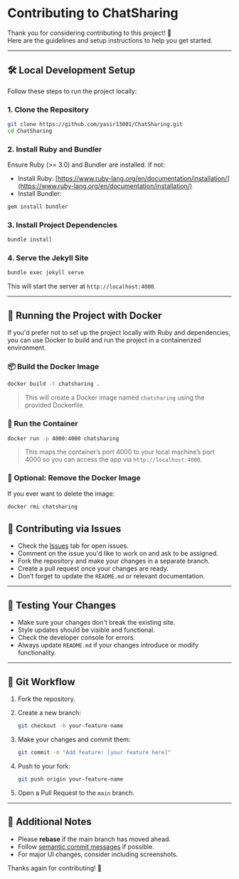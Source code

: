 
# Contributing to ChatSharing

Thank you for considering contributing to this project! 🎉  
Here are the guidelines and setup instructions to help you get started.

---

## 🛠 Local Development Setup

Follow these steps to run the project locally:

### 1. Clone the Repository

```bash
git clone https://github.com/yasir13001/ChatSharing.git
cd ChatSharing
````

### 2. Install Ruby and Bundler

Ensure Ruby (>= 3.0) and Bundler are installed. If not:

* Install Ruby: [https://www.ruby-lang.org/en/documentation/installation/](https://www.ruby-lang.org/en/documentation/installation/)
* Install Bundler:

```bash
gem install bundler
```

### 3. Install Project Dependencies

```bash
bundle install
```

### 4. Serve the Jekyll Site

```bash
bundle exec jekyll serve
```

This will start the server at `http://localhost:4000`.

---

## 🐳 Running the Project with Docker

If you'd prefer not to set up the project locally with Ruby and dependencies, you can use Docker to build and run the project in a containerized environment.

### 📦 Build the Docker Image

```bash
docker build -t chatsharing .
```

> This will create a Docker image named `chatsharing` using the provided Dockerfile.

### 🚀 Run the Container

```bash
docker run -p 4000:4000 chatsharing
```

> This maps the container’s port 4000 to your local machine’s port 4000 so you can access the app via `http://localhost:4000`.

### 🧼 Optional: Remove the Docker Image

If you ever want to delete the image:

```bash
docker rmi chatsharing
```



## 🚧 Contributing via Issues

* Check the [Issues](https://github.com/yasir13001/ChatSharing/issues) tab for open issues.
* Comment on the issue you'd like to work on and ask to be assigned.
* Fork the repository and make your changes in a separate branch.
* Create a pull request once your changes are ready.
* Don’t forget to update the `README.md` or relevant documentation.

---

## 🧪 Testing Your Changes

* Make sure your changes don't break the existing site.
* Style updates should be visible and functional.
* Check the developer console for errors.
* Always update `README.md` if your changes introduce or modify functionality.

---

## 🔄 Git Workflow

1. Fork the repository.
2. Create a new branch:

   ```bash
   git checkout -b your-feature-name
   ```
3. Make your changes and commit them:

   ```bash
   git commit -m "Add feature: [your feature here]"
   ```
4. Push to your fork:

   ```bash
   git push origin your-feature-name
   ```
5. Open a Pull Request to the `main` branch.

---

## 📄 Additional Notes

* Please **rebase** if the main branch has moved ahead.
* Follow [semantic commit messages](https://www.conventionalcommits.org/en/v1.0.0/) if possible.
* For major UI changes, consider including screenshots.

Thanks again for contributing! 🙌
